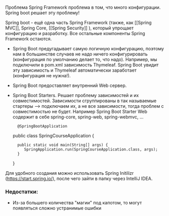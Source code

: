 Проблема Spring Framework проблема в том, что много конфигурации. Spring boot решает эту проблему!

Spring boot - ещё одна часть Spring Framework (также, как [[Spring MVC]], Spring Core, [[Spring Security]] ), который упрощает конфигурацию и разработку. Все остальные компоненты Spring Framework остаются.

* Spring Boot предугадывает самую логичную конфигурацию, поэтому нам в большинстве случаев не надо ничего конфигурировать (конфигурация по умолчанию делает то, что надо). Например, мы подключили в pom.xml зависимость Thymeleaf. Spring Boot увидит эту зависимость и Thymeleaf автоматически заработает (конфигурация не нужна!).

* Spring Boot предоставляет внутренний Web сервер. 

* Spring Boot Starters.  Решает проблему зависимостей и их совместимостей. Зависимости сгруппированы в так называемые стартеры --> подключаем их, а не все зависимости, тогда проблем с совместимостью не будет. Например Spring Boot Starter Web содержит в себе spring-core, spring-web, spring-webmvc, ...

		@SpringBootApplication  
	public class SpringCourseApplication {  
	  
	    public static void main(String[] args) {  
	       SpringApplication.run(SpringCourseApplication.class, args);  
	    }  
	  
	}

Для удобного создания можно использовать Spring Initilizr (https://start.spring.io/), после чего зайти в папку через IntelliJ IDEA.

### Недостатки:
* Из-за большего количества "магии" под капотом, то могут появляться сложно устранимые ошибки